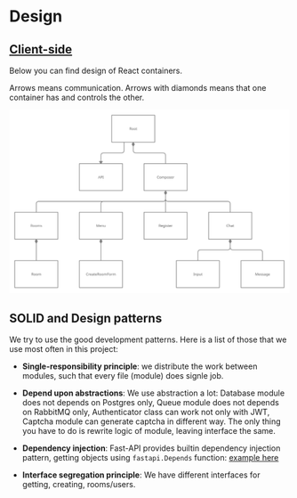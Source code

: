 Design
===

## [Сlient-side](https://github.com/innonymous/web-client)

Below you can find design of React containers. 

Arrows means communication. Arrows with diamonds means that one container has and controls the other.

![front](images/arch_front.png)


## SOLID and Design patterns

We try to use the good development patterns. Here is a list of those that we use most often in this project:

+ **Single-responsibility principle**: we distribute the work between modules, such that every file (module) does signle job.

+ **Depend upon abstractions**: We use abstraction a lot: Database module does not depends on Postgres only, Queue module does not depends on RabbitMQ only, Authenticator class can work not only with JWT, Captcha module can generate captcha in different way. The only thing you have to do is rewrite logic of module, leaving interface the same.

+ **Dependency injection**: Fast-API provides builtin dependency injection pattern, getting objects using `fastapi.Depends` function: [example here](https://github.com/innonymous/api-server/blob/424ff581c2de6b069eda65aed0d6f671b2b31ab3/innonymous/api/views/rooms.py#L69)

+ **Interface segregation principle**: We have different interfaces for getting, creating, rooms/users.
